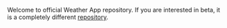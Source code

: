 Welcome to official Weather App repository. If you are interested in beta, it is a completely different <a href="https://github.com/OkolJr/WAbeta">repository</a>.